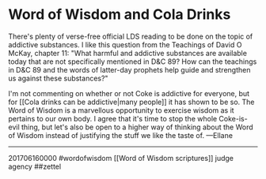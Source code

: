 # Word of Wisdom and Cola Drinks
There's plenty of verse-free official LDS reading to be done on the topic of addictive substances. I like this question from the Teachings of David O McKay, chapter 11: "What harmful and addictive substances are available today that are not specifically mentioned in D&C 89? How can the teachings in D&C 89 and the words of latter-day prophets help guide and strengthen us against these substances?" 

I'm not commenting on whether or not Coke is addictive for everyone, but for [[Cola drinks can be addictive|many people]] it has shown to be so. The Word of Wisdom is a marvellous opportunity to exercise wisdom as it pertains to our own body. I agree that it's time to stop the whole Coke-is-evil thing, but let's also be open to a higher way of thinking about the Word of Wisdom instead of justifying the stuff we like the taste of.
—Ellane

---
201706160000
#wordofwisdom 
[[Word of Wisdom scriptures]]
judge
agency
##zettel
